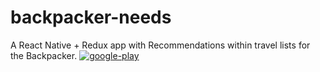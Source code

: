 # backpacker-needs
A React Native + Redux app with Recommendations within travel lists for the Backpacker.
[![google-play](https://static1.squarespace.com/static/5b6b99d7f2e6b1d7eb95a977/t/5b6c9f59b8a04570e82d7750/1533845500686/android.png)](https://play.google.com/store/apps/details?id=com.marcos.myProject)
